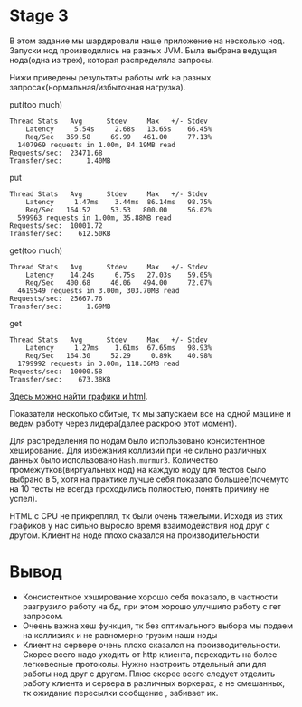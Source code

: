 # Stage 3

В этом задание мы шардировали наше приложение на несколько нод. Запуски нод производились на разных JVM.
Была выбрана ведущая нода(одна из трех), которая распределяла запросы.

Нижи приведены результаты работы wrk на разных запросах(нормальная/избыточная нагрузка).

put(too much)
```alex
Thread Stats   Avg      Stdev     Max   +/- Stdev
    Latency     5.54s     2.68s   13.65s    66.45%
    Req/Sec   359.58     69.99   461.00     77.13%
  1407969 requests in 1.00m, 84.19MB read
Requests/sec:  23471.68
Transfer/sec:      1.40MB
```

put
```alex
Thread Stats   Avg      Stdev     Max   +/- Stdev
    Latency     1.47ms    3.44ms  86.14ms   98.75%
    Req/Sec   164.52     53.53   800.00     56.02%
  599963 requests in 1.00m, 35.88MB read
Requests/sec:  10001.72
Transfer/sec:    612.50KB
```

get(too much)

```alex
Thread Stats   Avg      Stdev     Max   +/- Stdev
    Latency    14.24s     6.75s   27.03s    59.05%
    Req/Sec   400.68     46.06   494.00     72.07%
  4619549 requests in 3.00m, 303.70MB read
Requests/sec:  25667.76
Transfer/sec:      1.69MB
```

get
```alex
Thread Stats   Avg      Stdev     Max   +/- Stdev
    Latency     1.27ms    1.61ms  67.65ms   98.93%
    Req/Sec   164.30     52.29     0.89k    40.98%
  1799992 requests in 3.00m, 118.36MB read
Requests/sec:  10000.58
Transfer/sec:    673.38KB
```

[Здесь можно найти графики и html](./flames/three).

Показатели несколько сбитые, тк мы запускаем все на одной машине и ведем работу через лидера(далее раскрою этот момент).

Для распределения по нодам было использовано консистентное хеширование. Для избежания коллизий при не сильно различных данных было использовано `Hash.murmur3`.
Количество промежутков(виртуальных нод) на каждую ноду для тестов было выбрано в 5, хотя на практике лучше себя показало большее(почемуто на 10 тесты не всегда проходились полностью, понять причину не успел).

HTML с CPU не прикреплял, тк были очень тяжелыми.
Исходя из этих графиков у нас сильно выросло время взаимодействия нод друг с другом.
Клиент на ноде плохо сказался на производительности.


# Bывод

* Консистентное хэширование хорошо себя показало, в частности разгрузило работу на бд, при этом хорошо улучшило работу с гет запросом.
* Очеень важна хеш функция, тк без оптимального выбора мы подаем на коллизиях и не равномерно грузим наши ноды
* Клиент на сервере очень плохо сказался на производительности. Скорее всего надо уходить от http клиента, переходить на более легковесные протоколы. Нужно настроить отдельный апи для работы нод друг с другом. Плюс скорее всего следует отделить работу клиента и сервера в различных воркерах, а не смешанных, тк ожидание пересылки сообщение , забивает их.


